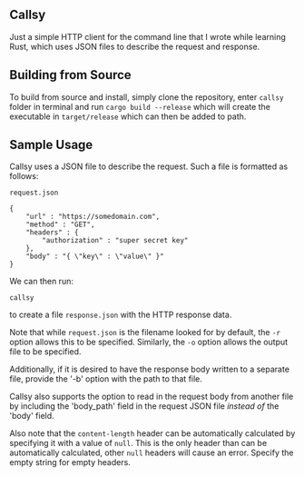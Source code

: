 ## Callsy

Just a simple HTTP client for the command line that I wrote while learning Rust, which uses JSON files to describe the request and response.

## Building from Source

To build from source and install, simply clone the repository, enter `callsy` folder in terminal and run `cargo build --release` which will create the executable in `target/release` which can then be added to path.

## Sample Usage

Callsy uses a JSON file to describe the request. Such a file is formatted as follows:

`request.json`

```
{
    "url" : "https://somedomain.com",
    "method" : "GET",
    "headers" : {
        "authorization" : "super secret key"
    },
    "body" : "{ \"key\" : \"value\" }"
}
```

We can then run:

```
callsy
```

to create a file `response.json` with the HTTP response data.

Note that while `request.json` is the filename looked for by default, the `-r` option allows this to be specified. Similarly, the `-o` option allows the output file to be specified.

Additionally, if it is desired to have the response body written to a separate file, provide the '-b' option with the path to that file.

Callsy also supports the option to read in the request body from another file by including the 'body_path' field in the request JSON file *instead of* the 'body' field.

Also note that the `content-length` header can be automatically calculated by specifying it with a value of `null`. This is the only header than can be automatically calculated, other `null` headers will cause an error. Specify the empty string for empty headers.
